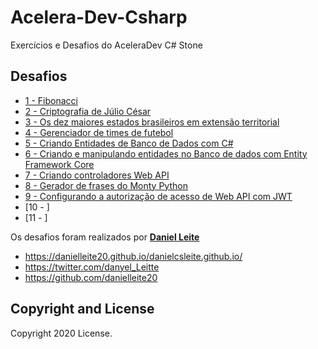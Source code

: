 # Acelera-Dev-Csharp
 Exercícios e Desafios do AceleraDev C# Stone

## Desafios
 * [1 - Fibonacci](csharp-0) 
 * [2 - Criptografia de Júlio César](csharp-2)
 * [3 - Os dez maiores estados brasileiros em extensão territorial](csharp-3)
 * [4 - Gerenciador de times de futebol](csharp-1)
 * [5 - Criando Entidades de Banco de Dados com C#](csharp-7)
 * [6 - Criando e manipulando entidades no Banco de dados com Entity Framework Core](csharp-8)
 * [7 - Criando controladores Web API](csharp-9)
 * [8 - Gerador de frases do Monty Python](csharp-5)
 * [9 - Configurando a autorização de acesso de Web API com JWT](csharp-10)
 * [10 - ]
 * [11 - ]




Os desafios foram realizados por **[Daniel Leite](https://danielleite20.github.io/danielcsleite.github.io/)**

* https://danielleite20.github.io/danielcsleite.github.io/
* https://twitter.com/danyel_Leitte
* https://github.com/danielleite20

## Copyright and License

Copyright 2020 License.